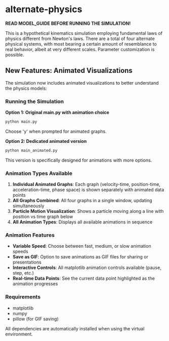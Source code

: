 # alternate-physics

**READ MODEL_GUIDE BEFORE RUNNING THE SIMULATION!**

This is a hypothetical kinematics simulation employing fundamental laws
of physics different from Newton's laws. There are a total of four alternate
physical systems, with most bearing a certain amount of resemblance to real
behavior, albeit at very different scales. Parameter customization is possible.

## New Features: Animated Visualizations

The simulation now includes animated visualizations to better understand the physics models:

### Running the Simulation

**Option 1: Original main.py with animation choice**
```bash
python main.py
```
Choose 'y' when prompted for animated graphs.

**Option 2: Dedicated animated version**
```bash
python main_animated.py
```
This version is specifically designed for animations with more options.

### Animation Types Available

1. **Individual Animated Graphs**: Each graph (velocity-time, position-time, acceleration-time, phase space) is shown separately with animated data points
2. **All Graphs Combined**: All four graphs in a single window, updating simultaneously
3. **Particle Motion Visualization**: Shows a particle moving along a line with position vs time graph below
4. **All Animation Types**: Displays all available animations in sequence

### Animation Features

- **Variable Speed**: Choose between fast, medium, or slow animation speeds
- **Save as GIF**: Option to save animations as GIF files for sharing or presentations
- **Interactive Controls**: All matplotlib animation controls available (pause, step, etc.)
- **Real-time Data Points**: See the current data point highlighted as the animation progresses

### Requirements

- matplotlib
- numpy
- pillow (for GIF saving)

All dependencies are automatically installed when using the virtual environment.


